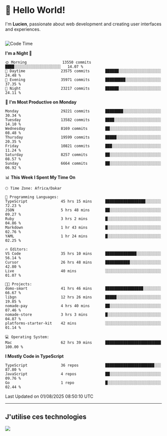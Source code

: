 # 👋 Hello World!

I'm **Lucien**, passionate about web development and creating user interfaces and experiences.

##

<!--START_SECTION:waka-->
![Code Time](http://img.shields.io/badge/Code%20Time-3%2C558%20hrs%2032%20mins-blue)

**I'm a Night 🦉** 

```text
🌞 Morning                13550 commits       ████░░░░░░░░░░░░░░░░░░░░░   14.07 % 
🌆 Daytime                23575 commits       ██████░░░░░░░░░░░░░░░░░░░   24.48 % 
🌃 Evening                35971 commits       █████████░░░░░░░░░░░░░░░░   37.35 % 
🌙 Night                  23217 commits       ██████░░░░░░░░░░░░░░░░░░░   24.11 % 
```
📅 **I'm Most Productive on Monday** 

```text
Monday                   29221 commits       ████████░░░░░░░░░░░░░░░░░   30.34 % 
Tuesday                  13582 commits       ████░░░░░░░░░░░░░░░░░░░░░   14.10 % 
Wednesday                8169 commits        ██░░░░░░░░░░░░░░░░░░░░░░░   08.48 % 
Thursday                 19599 commits       █████░░░░░░░░░░░░░░░░░░░░   20.35 % 
Friday                   10821 commits       ███░░░░░░░░░░░░░░░░░░░░░░   11.24 % 
Saturday                 8257 commits        ██░░░░░░░░░░░░░░░░░░░░░░░   08.57 % 
Sunday                   6664 commits        ██░░░░░░░░░░░░░░░░░░░░░░░   06.92 % 
```


📊 **This Week I Spent My Time On** 

```text
🕑︎ Time Zone: Africa/Dakar

💬 Programming Languages: 
TypeScript               45 hrs 15 mins      ██████████████████░░░░░░░   72.23 % 
JSON                     5 hrs 48 mins       ██░░░░░░░░░░░░░░░░░░░░░░░   09.27 % 
Ruby                     3 hrs 2 mins        █░░░░░░░░░░░░░░░░░░░░░░░░   04.86 % 
Markdown                 1 hr 43 mins        █░░░░░░░░░░░░░░░░░░░░░░░░   02.76 % 
YAML                     1 hr 24 mins        █░░░░░░░░░░░░░░░░░░░░░░░░   02.25 % 

🔥 Editors: 
VS Code                  35 hrs 10 mins      ██████████████░░░░░░░░░░░   56.14 % 
Cursor                   26 hrs 48 mins      ███████████░░░░░░░░░░░░░░   42.80 % 
Live                     40 mins             ░░░░░░░░░░░░░░░░░░░░░░░░░   01.07 % 

🐱‍💻 Projects: 
domo-smart               41 hrs 46 mins      █████████████████░░░░░░░░   66.67 % 
libgn                    12 hrs 26 mins      █████░░░░░░░░░░░░░░░░░░░░   19.85 % 
nomade-pay               4 hrs 40 mins       ██░░░░░░░░░░░░░░░░░░░░░░░   07.46 % 
nomade-store             3 hrs 3 mins        █░░░░░░░░░░░░░░░░░░░░░░░░   04.87 % 
platforms-starter-kit    42 mins             ░░░░░░░░░░░░░░░░░░░░░░░░░   01.14 % 

💻 Operating System: 
Mac                      62 hrs 39 mins      █████████████████████████   100.00 % 
```

**I Mostly Code in TypeScript** 

```text
TypeScript               36 repos            ██████████████████████░░░   87.80 % 
JavaScript               4 repos             ██░░░░░░░░░░░░░░░░░░░░░░░   09.76 % 
Go                       1 repo              █░░░░░░░░░░░░░░░░░░░░░░░░   02.44 % 
```




 Last Updated on 01/08/2025 08:50:10 UTC
<!--END_SECTION:waka-->
---

## J'utilise ces technologies

<p align="left">
  <a href="https://skillicons.dev">
    <img src="https://skillicons.dev/icons?i=ts,js,go,ruby,css,scss,tailwind,react,vite,nextjs,docker,figma,ableton" />
  </a>
</p>

